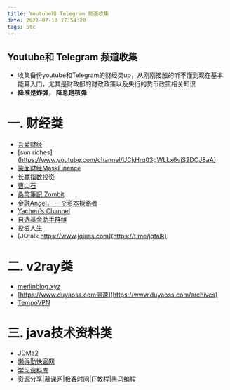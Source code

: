 ```yaml
---
title: Youtube和 Telegram 频道收集
date: 2021-07-10 17:54:20
tags: btc
---
```

Youtube和 Telegram 频道收集
---

* 收集备份youtube和Telegram的财经类up，从刚刚接触的听不懂到现在基本能算入门，尤其是财政部的财政政策以及央行的货币政策相关知识
* **降准是炸弹， 降息是核弹**
 <!--more-->
# 一. 财经类
* [吾爱财经](https://space.bilibili.com/96081167?from=search&seid=7793786144972043101)
* [sun riches](https://www.youtube.com/channel/UCkHrq03gWLLx6vjS2DOJ8aA]
* [蒙面财经MaskFinance](https://www.youtube.com/channel/UCjJklW6MyT2yjHEOrRu-FOA)
* [长赢指数投资](https://hackershare.dev/en/bookmarks?set_locale=true&sortby=smart&tag=%E9%95%BF%E8%B5%A2%E6%8C%87%E6%95%B0%E6%8A%95%E8%B5%84)
* [曹山石](https://t.me/caoshanshiqun)
* [桑幣筆記 Zombit](https://t.me/zombitinfo)
* [金融Angel， 一个资本探路者](https://t.me/financeangel1)
* [Yachen's Channel](https://t.me/yachme)
* [自选基金助手群组](https://t.me/choose_funds_chat)
* [投资人生](https://t.me/investlife_l)
* [JQtalk https://www.jqiuss.com](https://t.me/jqtalk)
# 二. v2ray类
* [merlinblog.xyz](https://merlinblog.xyz/wiki/freess.html)
* [https://www.duyaoss.com测速](https://www.duyaoss.com/archives)
* [TempoVPN](https://t.me/TempoVPNChannel)
# 三. java技术资料类
* [JDMa2](https://t.me/JDMa2)
* [懒得勤快官网](https://t.me/masuit)
* [学习资料库](https://t.me/learningdatabase)
* [资源分享|慕课网|极客时间|IT教程|黑马编程](https://t.me/res_share)